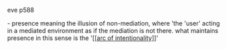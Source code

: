 eve p588

  

\- presence meaning the illusion of non-mediation, where 'the 'user' acting in
a mediated environment as if the mediation is not there. what maintains
presence in this sense is the '\[\[[arc of
intentionality](nv://find/arc%20of%20intentionality)\]\]'


